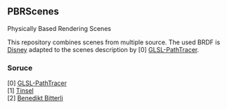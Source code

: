 ## PBRScenes

Physically Based Rendering Scenes

This repository combines scenes from multiple source. The used BRDF is [Disney](https://media.disneyanimation.com/uploads/production/publication_asset/48/asset/s2012_pbs_disney_brdf_notes_v3.pdf) adapted to the scenes description by [0] [GLSL-PathTracer](https://github.com/knightcrawler25/GLSL-PathTracer).

### Soruce

[0] [GLSL-PathTracer](https://github.com/knightcrawler25/GLSL-PathTracer) \
[1] [Tinsel](https://github.com/mmacklin/tinsel) \
[2] [Benedikt Bitterli](https://benedikt-bitterli.me/resources/)
